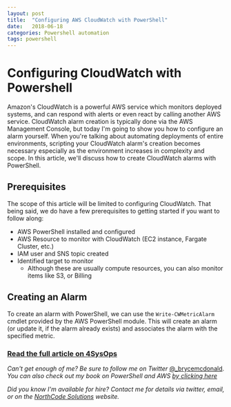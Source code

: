 ```yaml
---
layout: post
title:  "Configuring AWS CloudWatch with PowerShell"
date:   2018-06-18
categories: Powershell automation
tags: powershell
---
```


# Configuring CloudWatch with Powershell

Amazon's CloudWatch is a powerful AWS service which monitors deployed systems, and can respond with alerts or even react by calling another AWS service.  CloudWatch alarm creation is typically done via the AWS Management Console, but today I'm going to show you how to configure an alarm yourself.  When you're talking about automating deployments of entire environments, scripting your CloudWatch alarm's creation becomes necessary especially as the environment increases in complexity and scope.  In this article, we'll discuss how to create CloudWatch alarms with PowerShell.

## Prerequisites

The scope of this article will be limited to configuring CloudWatch.  That being said, we do have a few prerequisites to getting started if you want to follow along:

* AWS PowerShell installed and configured
* AWS Resource to monitor with CloudWatch (EC2 instance, Fargate Cluster, etc.)
* IAM user and SNS topic created
* Identified target to monitor
  * Although these are usually compute resources, you can also monitor items like S3, or Billing

## Creating an Alarm

To create an alarm with PowerShell, we can use the `Write-CWMetricAlarm` cmdlet provided by the AWS PowerShell module.  This will create an alarm (or update it, if the alarm already exists) and associates the alarm with the specified metric.

### [Read the full article on 4SysOps](https://4sysops.com/archives/configuring-cloudwatch-with-powershell/)

_Can't get enough of me?  Be sure to follow me on Twitter_ [@_brycemcdonald](https://twitter.com/_brycemcdonald). _You can also check out my book on PowerShell and AWS [by clicking here](https://leanpub.com/awspowershell)_

_Did you know I'm available for hire?  Contact me for details via twitter, email, or on the [NorthCode Solutions](http://www.northcodesolutions.com) website._